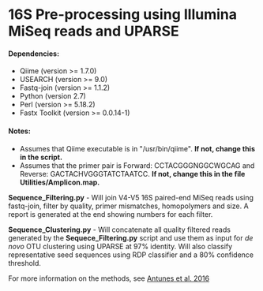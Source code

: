# 16S Pre-processing using Illumina MiSeq reads and UPARSE

#### Dependencies:
* Qiime (version >= 1.7.0)
* USEARCH (version >= 9.0)
* Fastq-join (version >= 1.1.2)
* Python (version 2.7)
* Perl (version >= 5.18.2)
* Fastx Toolkit (version >= 0.0.14-1)

#### Notes:
* Assumes that Qiime executable is in "/usr/bin/qiime". **If not, change this in the script.** 
* Assumes that the primer pair is Forward: CCTACGGGNGGCWGCAG and Reverse: GACTACHVGGGTATCTAATCC. 
**If not, change this in the file Utilities/Amplicon.map.**

**Sequence_Filtering.py** - Will join V4-V5 16S paired-end MiSeq reads using fastq-join, filter by quality, primer mismatches, homopolymers and size. A report is generated at the end showing numbers for each filter. 

**Sequence_Clustering.py** - Will concatenate all quality filtered reads generated by the **Sequece_Filtering.py** script and use them as input for *de novo* OTU clustering using UPARSE at 97% identity. Will also classify representative seed sequences using RDP classifier and a 80% confidence threshold. 

For more information on the methods, see [Antunes et al. 2016](http://www.nature.com/articles/srep38915)
